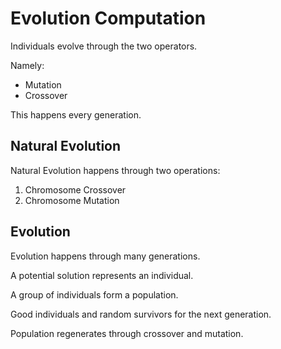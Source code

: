 # Evolution Computation

Individuals evolve through the two operators.

Namely: 

- Mutation
- Crossover 

This happens every generation. 

## Natural Evolution 

Natural Evolution happens through two operations: 

1. Chromosome Crossover 
2. Chromosome Mutation 

## Evolution 

Evolution happens through many generations. 

A potential solution represents an individual. 

A group of individuals form a population. 

Good individuals and random survivors for the next generation.

Population regenerates through crossover and mutation.

